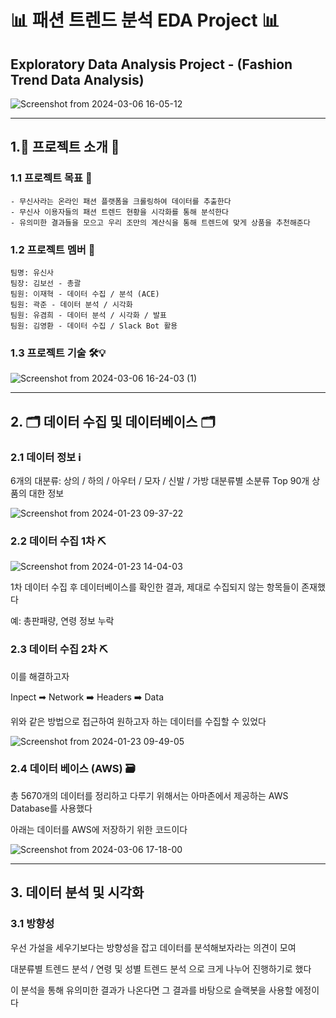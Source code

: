 # 📊 패션 트렌드 분석 EDA Project 📊

## Exploratory Data Analysis Project - (Fashion Trend Data Analysis)


![Screenshot from 2024-03-06 16-05-12](https://github.com/addinedu-ros-4th/eda-repo-3/assets/155615876/b96088ff-ee1d-4819-be2b-bdf59cefb798)

---

## 1.🤔 프로젝트 소개 🤔

### 1.1 프로젝트 목표 🎯 

```
- 무신사라는 온라인 패션 플랫폼을 크롤링하여 데이터를 추출한다
- 무신사 이용자들의 패션 트렌드 현황을 시각화를 통해 분석한다
- 유의미한 결과들을 모으고 우리 조만의 계산식을 통해 트렌드에 맞게 상품을 추천해준다

```

### 1.2 프로젝트 멤버 👥

```
팀명: 유신사
팀장: 김보선 - 총괄
팀원: 이재혁 - 데이터 수집 / 분석 (ACE)
팀원: 곽준 - 데이터 분석 / 시각화
팀원: 유겸희 - 데이터 분석 / 시각화 / 발표
팀원: 김영환 - 데이터 수집 / Slack Bot 활용

```

### 1.3 프로젝트 기술 🛠💡

![Screenshot from 2024-03-06 16-24-03 (1)](https://github.com/addinedu-ros-4th/eda-repo-3/assets/155615876/2cac35c3-d4a6-43ef-9773-f928a6243d63)


---

## 2. 🗂️ 데이터 수집 및 데이터베이스 🗂️

### 2.1 데이터 정보 ℹ️

6개의 대분류: 상의 / 하의 / 아우터 / 모자 / 신발 / 가방
대분류별 소분류 Top 90개 상품의 대한 정보

![Screenshot from 2024-01-23 09-37-22](https://github.com/addinedu-ros-4th/eda-repo-3/assets/155615876/4379decc-f104-4896-a19f-e61a7d43a2bc)

### 2.2 데이터 수집 1차 ⛏️

![Screenshot from 2024-01-23 14-04-03](https://github.com/addinedu-ros-4th/eda-repo-3/assets/155615876/556f56ef-7810-42bf-9b67-3ee1d60fef0e)

1차 데이터 수집 후 데이터베이스를 확인한 결과, 제대로 수집되지 않는 항목들이 존재했다

예: 총판패량, 연령 정보 누락

### 2.3 데이터 수집 2차 ⛏️

이를 해결하고자 

Inpect ➡ Network ➡️ Headers ➡️ Data

위와 같은 방법으로 접근하여 원하고자 하는 데이터를 수집할 수 있었다

![Screenshot from 2024-01-23 09-49-05](https://github.com/addinedu-ros-4th/eda-repo-3/assets/155615876/6a05498e-d2dd-4d49-929e-3c02820f154e)

### 2.4 데이터 베이스 (AWS) 🗃️

총 5670개의 데이터를 정리하고 다루기 위해서는 아마존에서 제공하는 AWS Database를 사용했다

아래는 데이터를 AWS에 저장하기 위한 코드이다

![Screenshot from 2024-03-06 17-18-00](https://github.com/addinedu-ros-4th/eda-repo-3/assets/155615876/7df3aa1b-e7b0-4a28-9c2f-02e3bf22deee)

***

## 3. 데이터 분석 및 시각화

### 3.1 방향성

우선 가설을 세우기보다는 방향성을 잡고 데이터를 분석해보자라는 의견이 모여 

대분류별 트렌드 분석 / 연령 및 성별 트렌드 분석 으로 크게 나누어 진행하기로 했다

이 분석을 통해 유의미한 결과가 나온다면 그 결과를 바탕으로 슬랙봇을 사용할 에정이다
